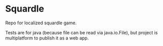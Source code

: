 # Squardle
Repo for localized squardle game.

Tests are for java (because file can be read via java.io.File), but project is multiplatform to publish it as a web app.